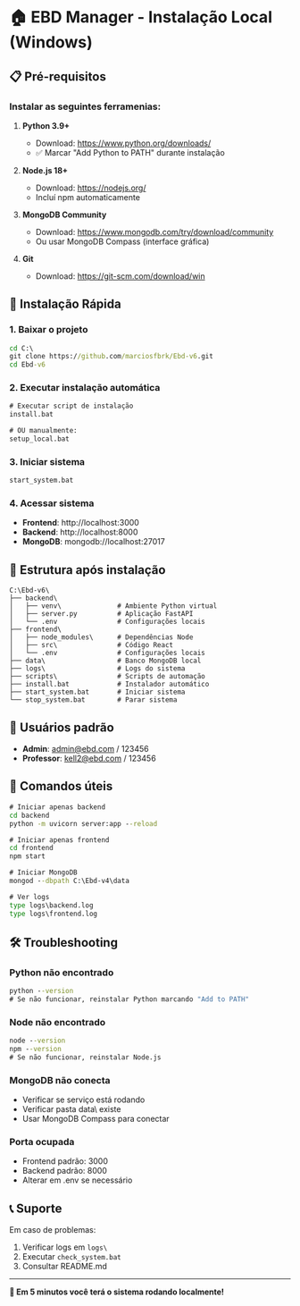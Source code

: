 # 🏠 EBD Manager - Instalação Local (Windows)

## 📋 Pré-requisitos

### Instalar as seguintes ferramenias:

1. **Python 3.9+**
   - Download: https://www.python.org/downloads/
   - ✅ Marcar "Add Python to PATH" durante instalação

2. **Node.js 18+**
   - Download: https://nodejs.org/
   - Incluí npm automaticamente

3. **MongoDB Community**
   - Download: https://www.mongodb.com/try/download/community
   - Ou usar MongoDB Compass (interface gráfica)

4. **Git**
   - Download: https://git-scm.com/download/win

## 🚀 Instalação Rápida

### 1. Baixar o projeto
```cmd
cd C:\
git clone https://github.com/marciosfbrk/Ebd-v6.git
cd Ebd-v6
```

### 2. Executar instalação automática
```cmd
# Executar script de instalação
install.bat

# OU manualmente:
setup_local.bat
```

### 3. Iniciar sistema
```cmd
start_system.bat
```

### 4. Acessar sistema
- **Frontend**: http://localhost:3000
- **Backend**: http://localhost:8000
- **MongoDB**: mongodb://localhost:27017

## 📁 Estrutura após instalação

```
C:\Ebd-v6\
├── backend\
│   ├── venv\              # Ambiente Python virtual
│   ├── server.py          # Aplicação FastAPI
│   └── .env               # Configurações locais
├── frontend\
│   ├── node_modules\      # Dependências Node
│   ├── src\               # Código React
│   └── .env               # Configurações locais
├── data\                  # Banco MongoDB local
├── logs\                  # Logs do sistema
├── scripts\               # Scripts de automação
├── install.bat            # Instalador automático
├── start_system.bat       # Iniciar sistema
└── stop_system.bat        # Parar sistema
```

## 👥 Usuários padrão
- **Admin**: admin@ebd.com / 123456
- **Professor**: kell2@ebd.com / 123456

## 🔧 Comandos úteis

```cmd
# Iniciar apenas backend
cd backend
python -m uvicorn server:app --reload

# Iniciar apenas frontend
cd frontend
npm start

# Iniciar MongoDB
mongod --dbpath C:\Ebd-v4\data

# Ver logs
type logs\backend.log
type logs\frontend.log
```

## 🛠️ Troubleshooting

### Python não encontrado
```cmd
python --version
# Se não funcionar, reinstalar Python marcando "Add to PATH"
```

### Node não encontrado
```cmd
node --version
npm --version
# Se não funcionar, reinstalar Node.js
```

### MongoDB não conecta
- Verificar se serviço está rodando
- Verificar pasta data\ existe
- Usar MongoDB Compass para conectar

### Porta ocupada
- Frontend padrão: 3000
- Backend padrão: 8000
- Alterar em .env se necessário

## 📞 Suporte

Em caso de problemas:
1. Verificar logs em `logs\`
2. Executar `check_system.bat`
3. Consultar README.md

---

**🎯 Em 5 minutos você terá o sistema rodando localmente!**